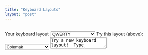 ```yaml
---
title: "Keyboard Layouts"
layout: "post"
---
```

<div id="keyStuff">
	<div id="keyboard"></div>
	<br />
	<label>Your keyboard layout:</label>
	<select id="source">
		<option value="qwerty" selected>QWERTY</option>
		<option value="azerty">AZERTY</option>
		<option value="dvorak">Dvorak</option>
		<option value="pdvorak">Programmer Dvorak</option>
		<option value="colemak">Colemak</option>
		<option value="bepo">bépo</option>
		<option value="workman">Workman</option>
		<option value="norman">Norman</option>
		<option value="arensito">Arensito Simple</option>
		<option value="qwpr">qwpr</option>
		<option value="asset">Asset</option>
		<option value="mtgap2">MTGAP 2.0</option>
		<option value="klausler">Klauser's evolver</option>
		<option value="capewell">Capewell</option>
		<option value="cqwerf">Capewell-QWERF</option>
		<option value="cdvorak">Capewell-Dvorak</option>
		<option value="minimak4">Minimak 4</option>
		<option value="minimak8">Minimak 8</option>
		<option value="minimak12">Minimak 12</option>
		<option value="tarmak1">Tarmak 1</option>
		<option value="tarmak2">Tarmak 2</option>
		<option value="tarmak3">Tarmak 3</option>
		<option value="tarmak4">Tarmak 4</option>
		<option value="qfmlwy">Carpalx QFMLWY</option>
		<option value="qgmlwb">Carpalx QGMLWB</option>
		<option value="qgmlwy">Carpalx QGMLWY</option>
		<option value="qwkrfy">Carpalx QWKRFY</option>
		<option value="qwyrfm">Carpalx QWYRFM</option>
		<option value="carpalxq">CarpalxQ</option>
		<option value="tnwmlc">Carpalx TNWMLC</option>
	</select>
	<label>Try this layout (above):</label>
	<select id="target">
		<option value="qwerty">QWERTY</option>
		<option value="azerty">AZERTY</option>
		<option value="dvorak">Dvorak</option>
		<option value="pdvorak">Programmer Dvorak</option>
		<option value="colemak" selected>Colemak</option>
		<option value="bepo">bépo</option>
		<option value="workman">Workman</option>
		<option value="norman">Norman</option>
		<option value="arensito">Arensito Simple</option>
		<option value="qwpr">qwpr</option>
		<option value="asset">Asset</option>
		<option value="mtgap2">MTGAP 2.0</option>
		<option value="klausler">Klauser's evolver</option>
		<option value="capewell">Capewell</option>
		<option value="cqwerf">Capewell-QWERF</option>
		<option value="cdvorak">Capewell-Dvorak</option>
		<option value="minimak4">Minimak 4</option>
		<option value="minimak8">Minimak 8</option>
		<option value="minimak12">Minimak 12</option>
		<option value="tarmak1">Tarmak 1</option>
		<option value="tarmak2">Tarmak 2</option>
		<option value="tarmak3">Tarmak 3</option>
		<option value="tarmak4">Tarmak 4</option>
		<option value="qfmlwy">Carpalx QFMLWY</option>
		<option value="qgmlwb">Carpalx QGMLWB</option>
		<option value="qgmlwy">Carpalx QGMLWY</option>
		<option value="qwkrfy">Carpalx QWKRFY</option>
		<option value="qwyrfm">Carpalx QWYRFM</option>
		<option value="carpalxq">CarpalxQ</option>
		<option value="tnwmlc">Carpalx TNWMLC</option>
	</select>
	<textarea id="textarea">Try a new keyboard layout!  Type something while looking at the keyboard above.</textarea>
</div>
<link rel="stylesheet" href="assets/keyboard.css" type="text/css" />